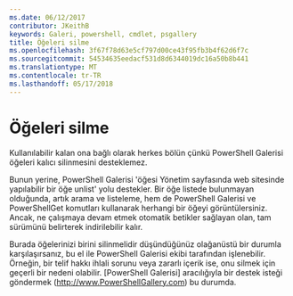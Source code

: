 ```yaml
---
ms.date: 06/12/2017
contributor: JKeithB
keywords: Galeri, powershell, cmdlet, psgallery
title: Öğeleri silme
ms.openlocfilehash: 3f67f78d63e5cf797d00ce43f95fb3b4f62d6f7c
ms.sourcegitcommit: 54534635eedacf531d8d6344019dc16a50b8b441
ms.translationtype: MT
ms.contentlocale: tr-TR
ms.lasthandoff: 05/17/2018
---
```

# <a name="deleting-items"></a>Öğeleri silme

Kullanılabilir kalan ona bağlı olarak herkes bölün çünkü PowerShell Galerisi öğeleri kalıcı silinmesini desteklemez.

Bunun yerine, PowerShell Galerisi 'öğesi Yönetim sayfasında web sitesinde yapılabilir bir öğe unlist' yolu destekler.
Bir öğe listede bulunmayan olduğunda, artık arama ve listeleme, hem de PowerShell Galerisi ve PowerShellGet komutları kullanarak herhangi bir öğeyi görüntülersiniz.
Ancak, ne çalışmaya devam etmek otomatik betikler sağlayan olan, tam sürümünü belirterek indirilebilir kalır.

Burada öğelerinizi birini silinmelidir düşündüğünüz olağanüstü bir durumla karşılaşırsanız, bu el ile PowerShell Galerisi ekibi tarafından işlenebilir.
Örneğin, bir telif hakkı ihlali sorunu veya zararlı içerik ise, onu silmek için geçerli bir nedeni olabilir.
[PowerShell Galerisi] aracılığıyla bir destek isteği göndermek (http://www.PowerShellGallery.com) bu durumda.